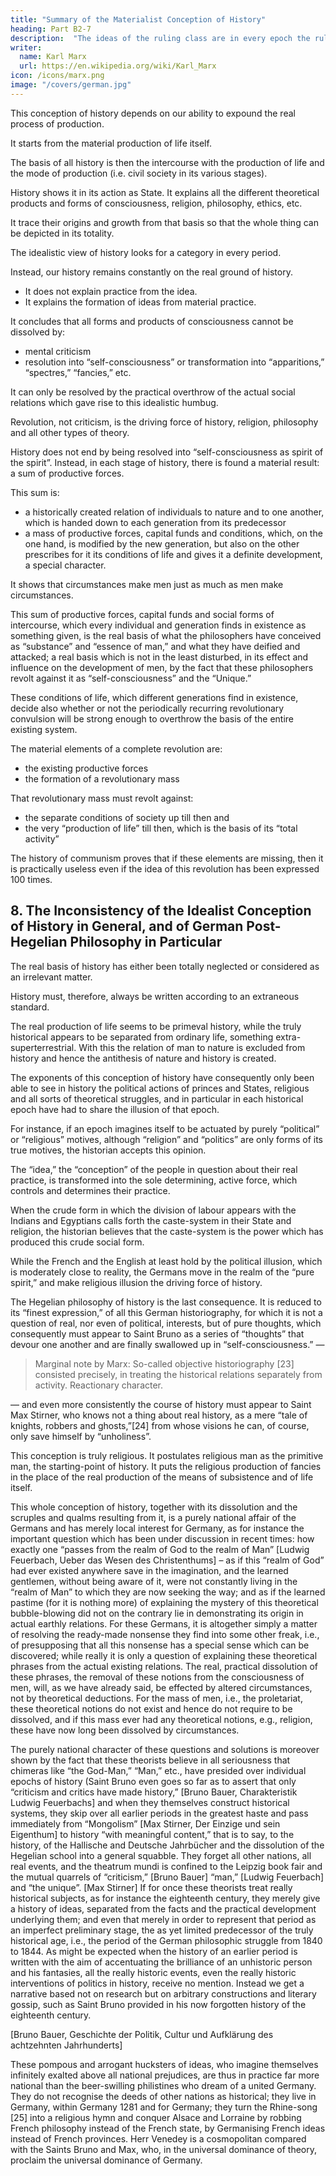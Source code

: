 ```yaml
---
title: "Summary of the Materialist Conception of History"
heading: Part B2-7
description:  "The ideas of the ruling class are in every epoch the ruling ideas, i.e. the class which is the ruling material force of society, is at the same time its ruling intellectual force"
writer:
  name: Karl Marx
  url: https://en.wikipedia.org/wiki/Karl_Marx
icon: /icons/marx.png
image: "/covers/german.jpg"
---
```



This conception of history depends on our ability to expound the real process of production.

It starts from the material production of life itself.

The basis of all history is then the intercourse with the production of life and the mode of production (i.e. civil society in its various stages).

History shows it in its action as State. It explains all the different theoretical products and forms of consciousness, religion, philosophy, ethics, etc.

It trace their origins and growth from that basis so that the whole thing can be depicted in its totality.

 <!-- (and therefore, too, the reciprocal action of these various sides on one another).  -->

The idealistic view of history looks for a category in every period.

Instead, our history remains constantly on the real ground of history.
- It does not explain practice from the idea.
- It explains the formation of ideas from material practice.

It concludes that all forms and products of consciousness cannot be dissolved by:
- mental criticism
- resolution into “self-consciousness” or transformation into “apparitions,” “spectres,” “fancies,” etc.

It can only be resolved by the practical overthrow of the actual social relations which gave rise to this idealistic humbug.

Revolution, not criticism, is the driving force of history, religion, philosophy and all other types of theory. 

History does not end by being resolved into “self-consciousness as spirit of the spirit”. Instead, in each stage of history, there is found a material result: a sum of productive forces.

This sum is:
- a historically created relation of individuals to nature and to one another, which is handed down to each generation from its predecessor
- a mass of productive forces, capital funds and conditions, which, on the one hand, is modified by the new generation, but also on the other prescribes for it its conditions of life and gives it a definite development, a special character.

It shows that circumstances make men just as much as men make circumstances.

This sum of productive forces, capital funds and social forms of intercourse, which every individual and generation finds in existence as something given, is the real basis of what the philosophers have conceived as “substance” and “essence of man,” and what they have deified and attacked; a real basis which is not in the least disturbed, in its effect and influence on the development of men, by the fact that these philosophers revolt against it as “self-consciousness” and the “Unique.” 

These conditions of life, which different generations find in existence, decide also whether or not the periodically recurring revolutionary convulsion will be strong enough to overthrow the basis of the entire existing system. 

The material elements of a complete revolution are:
- the existing productive forces
- the formation of a revolutionary mass

That revolutionary mass must revolt against:
- the separate conditions of society up till then and
- the very “production of life” till then, which is the basis of its “total activity”

The history of communism proves that if these elements are missing, then it is practically useless even if the idea of this revolution has been expressed 100 times. 



## 8. The Inconsistency of the Idealist Conception of History in General, and of German Post-Hegelian Philosophy in Particular

The real basis of history has either been totally neglected or considered as an irrelevant matter.

History must, therefore, always be written according to an extraneous standard.

The real production of life seems to be primeval history, while the truly historical appears to be separated from ordinary life, something extra-superterrestrial. With this the relation of man to nature is excluded from history and hence the antithesis of nature and history is created. 

The exponents of this conception of history have consequently only been able to see in history the political actions of princes and States, religious and all sorts of theoretical struggles, and in particular in each historical epoch have had to share the illusion of that epoch.

For instance, if an epoch imagines itself to be actuated by purely “political” or “religious” motives, although “religion” and “politics” are only forms of its true motives, the historian accepts this opinion. 

The “idea,” the “conception” of the people in question about their real practice, is transformed into the sole determining, active force, which controls and determines their practice. 

When the crude form in which the division of labour appears with the Indians and Egyptians calls forth the caste-system in their State and religion, the historian believes that the caste-system is the power which has produced this crude social form.

While the French and the English at least hold by the political illusion, which is moderately close to reality, the Germans move in the realm of the “pure spirit,” and make religious illusion the driving force of history. 

The Hegelian philosophy of history is the last consequence. It is reduced to its “finest expression,” of all this German historiography, for which it is not a question of real, nor even of political, interests, but of pure thoughts, which consequently must appear to Saint Bruno as a series of “thoughts” that devour one another and are finally swallowed up in “self-consciousness.” —


> Marginal note by Marx: So-called objective historiography [23] consisted precisely, in treating the historical relations separately from activity. Reactionary character.

— and even more consistently the course of history must appear to Saint Max Stirner, who knows not a thing about real history, as a mere “tale of knights, robbers and ghosts,”[24] from whose visions he can, of course, only save himself by “unholiness”. 

This conception is truly religious. It postulates religious man as the primitive man, the starting-point of history. It puts the religious production of fancies in the place of the real production of the means of subsistence and of life itself.

This whole conception of history, together with its dissolution and the scruples and qualms resulting from it, is a purely national affair of the Germans and has merely local interest for Germany, as for instance the important question which has been under discussion in recent times: how exactly one “passes from the realm of God to the realm of Man” [Ludwig Feuerbach, Ueber das Wesen des Christenthums] – as if this “realm of God” had ever existed anywhere save in the imagination, and the learned gentlemen, without being aware of it, were not constantly living in the “realm of Man” to which they are now seeking the way; and as if the learned pastime (for it is nothing more) of explaining the mystery of this theoretical bubble-blowing did not on the contrary lie in demonstrating its origin in actual earthly relations. For these Germans, it is altogether simply a matter of resolving the ready-made nonsense they find into some other freak, i.e., of presupposing that all this nonsense has a special sense which can be discovered; while really it is only a question of explaining these theoretical phrases from the actual existing relations. The real, practical dissolution of these phrases, the removal of these notions from the consciousness of men, will, as we have already said, be effected by altered circumstances, not by theoretical deductions. For the mass of men, i.e., the proletariat, these theoretical notions do not exist and hence do not require to be dissolved, and if this mass ever had any theoretical notions, e.g., religion, these have now long been dissolved by circumstances.

The purely national character of these questions and solutions is moreover shown by the fact that these theorists believe in all seriousness that chimeras like “the God-Man,” “Man,” etc., have presided over individual epochs of history (Saint Bruno even goes so far as to assert that only “criticism and critics have made history,” [Bruno Bauer, Charakteristik Ludwig Feuerbachs] and when they themselves construct historical systems, they skip over all earlier periods in the greatest haste and pass immediately from “Mongolism” [Max Stirner, Der Einzige und sein Eigenthum] to history “with meaningful content,” that is to say, to the history, of the Hallische and Deutsche Jahrbücher and the dissolution of the Hegelian school into a general squabble. They forget all other nations, all real events, and the theatrum mundi is confined to the Leipzig book fair and the mutual quarrels of “criticism,” [Bruno Bauer] “man,” [Ludwig Feuerbach] and “the unique”. [Max Stirner] If for once these theorists treat really historical subjects, as for instance the eighteenth century, they merely give a history of ideas, separated from the facts and the practical development underlying them; and even that merely in order to represent that period as an imperfect preliminary stage, the as yet limited predecessor of the truly historical age, i.e., the period of the German philosophic struggle from 1840 to 1844. As might be expected when the history of an earlier period is written with the aim of accentuating the brilliance of an unhistoric person and his fantasies, all the really historic events, even the really historic interventions of politics in history, receive no mention. Instead we get a narrative based not on research but on arbitrary constructions and literary gossip, such as Saint Bruno provided in his now forgotten history of the eighteenth century. 

[Bruno Bauer, Geschichte der Politik, Cultur und Aufklärung des achtzehnten Jahrhunderts] 

These pompous and arrogant hucksters of ideas, who imagine themselves infinitely exalted above all national prejudices, are thus in practice far more national than the beer-swilling philistines who dream of a united Germany. They do not recognise the deeds of other nations as historical; they live in Germany, within Germany 1281 and for Germany; they turn the Rhine-song [25] into a religious hymn and conquer Alsace and Lorraine by robbing French philosophy instead of the French state, by Germanising French ideas instead of French provinces. Herr Venedey is a cosmopolitan compared with the Saints Bruno and Max, who, in the universal dominance of theory, proclaim the universal dominance of Germany.


